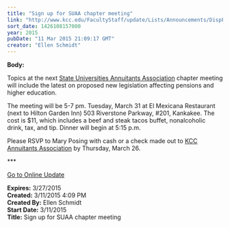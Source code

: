 ```yaml
---
title: "Sign up for SUAA chapter meeting"
link: "http://www.kcc.edu/FacultyStaff/update/Lists/Announcements/DispForm.aspx?ID=1852"
sort_date: 1426108157000
year: 2015
pubDate: "11 Mar 2015 21:09:17 GMT"
creator: "Ellen Schmidt"
---
```


<div><b>Body:</b> <div class="ExternalClassE315834300144C3F9F6DCCC270D5554E"><p>​Topics at the next <a href="http://www.suaa.org/">State Universities Annuitants Association</a> chapter meeting will include the latest on proposed new legislation affecting pensions and higher education.</p>
<p>The meeting will be 5-7 pm. Tuesday, March 31 at El Mexicana Restaurant (next to Hilton Garden Inn) 503 Riverstone Parkway, #201, Kankakee. The cost is $11, which includes a beef and steak tacos buffet, nonalcoholic drink, tax, and tip. Dinner will begin at 5:15 p.m.</p>
<p>Please RSVP to Mary Posing with cash or a check made out to <a href="http://suaa.org/chapter_r.php?KKC">KCC Annuitants Association</a> by Thursday, March 26. <br /></p>
<p>***</p>
<p><a href="/update">Go to Online Update</a></p></div></div>
<div><b>Expires:</b> 3/27/2015</div>
<div><b>Created:</b> 3/11/2015 4:09 PM</div>
<div><b>Created By:</b> Ellen Schmidt</div>
<div><b>Start Date:</b> 3/11/2015</div>
<div><b>Title:</b> Sign up for SUAA chapter meeting</div>

